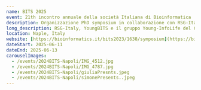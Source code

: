 ```yaml
---
name: BITS 2025
event: 21th incontro annuale della società Italiana di Bioinformatica
description: Organizzazione PhD symposium in collaborazione con RSG-Italy e YoungBITS.
long_description: RSG-Italy, YoungBITS e il gruppo Young-InfoLife del CINI hanno collaborato per organizzare un simposio per dottorandi durante il BITS Annual Meeting. L'obiettivo del simposio è fornire un forum di supporto e stimolante per studenti universitari, di laurea magistrale, dottorandi e giovani ricercatori, offrendo loro l'opportunità di presentare le proprie ricerche e di entrare in contatto con la più ampia comunità italiana di bioinformatica. Il gruppo Young-InfoLife ha contribuito attivamente all'organizzazione e alla promozione dell'evento, con l'obiettivo di favorire lo scambio scientifico tra giovani ricercatori. Il simposio è aperto a tutti i partecipanti interessati al BITS Annual Meeting e incoraggiamo fortemente la partecipazione di ricercatori esperti, che possano fornire preziosi feedback e supporto agli studenti che presenteranno i loro lavori. Il programma del simposio prevede inoltre interventi di scienziati affermati e una tavola rotonda dedicata alle prospettive di carriera in bioinformatica.
location: Naple, Italy
website: [https://bioinformatics.it/bits2023/1638/symposium](https://bioinformatics.it/bits2025/1772/symposium)
dateStart: 2025-06-11
dateEnd: 2025-06-13
carouselImages:
  - /events/2024BITS-Napoli/IMG_4512.jpg
  - /events/2024BITS-Napoli/IMG_4787.jpg
  - /events/2024BITS-Napoli/giuliaPresnts.jpeg
  - /events/2024BITS-Napoli/simonePresents..jpeg
---
```


